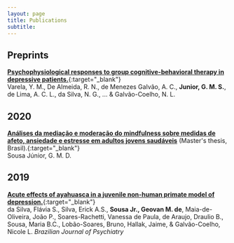 ```yaml
---
layout: page
title: Publications
subtitle: 
---
```


## Preprints
[**Psychophysiological responses to group cognitive-behavioral therapy in depressive patients.**](https://www.researchsquare.com/article/rs-62867/v1){:target="_blank"}  
Varela, Y. M., De Almeida, R. N., de Menezes Galvão, A. C., **Junior, G. M. S.**, de Lima, A. C. L., da Silva, N. G., ... & Galvão-Coelho, N. L.

## 2020
[**Análises da mediação e moderação do mindfulness sobre medidas de afeto, ansiedade e estresse em adultos jovens saudáveis**](https://repositorio.ufrn.br/jspui/handle/123456789/28431) (Master's thesis, Brasil).{:target="_blank"}  
Sousa Júnior, G. M. D.

## 2019
[**Acute effects of ayahuasca in a juvenile non-human primate model of depression.**](https://doi.org/10.1590/1516-4446-2018-0140){:target="_blank"}  
da Silva, Flávia S., Silva, Erick A.S., **Sousa Jr., Geovan M. de**, Maia-de-Oliveira, João P., Soares-Rachetti, Vanessa de Paula, de Araujo, Draulio B., Sousa, Maria B.C., Lobão-Soares, Bruno, Hallak, Jaime, & Galvão-Coelho, Nicole L.
_Brazilian Journal of Psychiatry_
